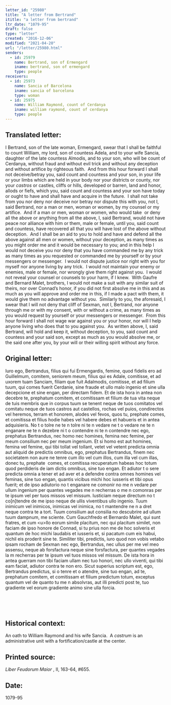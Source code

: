 ```yaml
---
letter_id: "25980"
title: "A letter from Bertrand"
ititle: "a letter from bertrand"
ltr_date: "1079-95"
draft: false
type: "letter"
created: "2016-12-06"
modified: "2021-04-20"
url: "/letter/25980.html"
senders:
  - id: 25979
    name: Bertrand, son of Ermengard
    iname: bertrand, son of ermengard
    type: people
receivers:
  - id: 25973
    name: Sancia of Barcelona
    iname: sancia of barcelona
    type: woman
  - id: 25975
    name: William Raymond, count of Cerdanya
    iname: william raymond, count of cerdanya
    type: people
---
```

<h2> Translated letter:</h2><p>I Bertrand, son of the late woman, Ermengard, swear that I shall be faithful to count William, my lord, son of countess Adela, and to your wife Sancia, daughter of the late countess Almodis, and to your son, who will be count of Cerdanya, without fraud and without evil trick and without any deception and without artifice by righteous faith.&nbsp; And from this hour forward I shall not deceive/betray you, said count and countess and your son, in your life or your limbs which are held in your body nor your districts or county, nor your <i>castros</i> or castles, cliffs or hills, developed or barren, land and honor, allods or fiefs, which you, said count and countess and your son have today or ought to have and shall have and acquire in the future.&nbsp; I shall not take from you nor deny nor deceive nor betray nor dispute this with you, not I, said Bertrand, nor a man or men, woman or women, by my counsel or my artifice.&nbsp; And if a man or men, woman or women, who would take&nbsp; or deny all the above or anything from all the above, I, said Bertrand, would not have peace nor alliance with him or them, male or female, until you, said count and countess, have recovered all that you will have lost of the above without deception.&nbsp; And I shall be an aid to you to hold and have and defend all the above against all men or women, without your deception, as many times as you might order me and it would be necessary to you; and in this help I would not deceive you nor deny that you have commanded me by any trick as many times as you requested or commanded me by yourself or by your messengers or messenger.&nbsp; I would not dispute justice nor right with you for myself nor anyone living by any trick.&nbsp; I would not maintain your enemy or enemies, male or female, nor wrongly give them right against you.&nbsp; I would not reveal your counsel or counsels to your harm, if I knew.&nbsp; With Gaufre and Bernard Malet, brothers, I would not make a suit with any similar suit of theirs, nor over Connad’s honor, if you did not first absolve me in this and as much as you will approve and order me in this, if I made a pact with them, it would give them no advantage without you.&nbsp; Similarly to you, the aforesaid, I swear that I will not deny that cliff of Sexman, not I, Bertrand, nor anyone through me or with my consent, with or without a crime, as many times as you would request by yourself or your messengers or messenger.&nbsp; From this hour forward I shall not wage war against you or your honor, nor will I help anyone living who does that to you against you.&nbsp; As written above, I, said Bertrand, will hold and keep it, without deception, to you, said count and countess and your said son, except as much as you would absolve me, or the said one after you, by your will or their willing spirit without any force.</p><h2 class="mt-4"> Original letter:</h2><p>Iuro ego, Bertrandus, filius qui fui Ermengardis, femine, quod fidelis ero ad Guillelmum, comitem, seniorem meum, filius qui es Adale, comitisse, et ad uxorem tuam Sanciam, filiam que fuit Adalmodis, comitisse, et ad filium tuum, qui comes fuerit Cerdanie, sine fraude et ullo malo ingenio et sine ulla decepcione et sine engan, per directam fidem. Et de ista hora in antea non decebre te, prephatum comitem, et comitissam et filium de tua vita neque de tuis membris que in corpus tuum se tenent neque de tuos comitatos vel comitatu neque de tuos castros aut castellos, rochas vel puios, condirectos vel heremos, terram et honorem, alodes vel fevos, quos tu, prephate comes, et comitissa et filius hodie habes vel habere debes et habueris et in antea adquisieris. No t o tolre ne te n tolre ni te n vedare ne t o vedare ne te n enganare ne te n dezebre ni t o contendre ni te n contendre nec ego, prephatus Bertrandus, nec homo nec homines, femina nec femine, per meum consilium nec per meum ingenium. Et si homo est aut homines, femina vel femine, qui tibi tollat vel tollant, vetet vel vetent predicta omnia aut aliquid de predictis omnibus, ego, prephatus Bertrandus, finem nec societatem non aure ne tenre cum illo vel cum illos, cum illa vel cum illas, donec tu, prephate &nbsp;comes, et comitissa recuperatum habeas hoc totum quod perdideris de iam dictis omnibus, sine tuo engan. Et adiutor t o sere predicta omnia a tener et ad aver et a defendre contra omnes homines vel feminas, sine tuo engan, quantis vicibus michi hoc iusseris et tibi opus fuerit; et de ipso adiutorio no t enganare ne comonir no me n vedare per ullum ingenium per quantes vegades me n recherras o me n comonras per te ipsum vel per tuos missos vel missum. Iusticiam neque directum no t co[n]tendre de me ipso neque de ullis viventibus ullo ingenio. Tuum inimicum vel inimicos, inimicas vel inimica, no t mantendre ne n a dret neque contra te a tort. Tuum consilium aut consilia no descubrire ad ullum tuum dampnum, me sciente. Cum Gauchfredo et Bernardo Malet, qui sunt fratres, et cum &lt;u&gt;llo eorum simile placitum, nec qui placitum similet, non faciam de ipso honore de Connad, si tu prius non me de hoc solveris et quantum de hoc michi laudabis et iusseris et, si pacatum cum eis habui, nichil eis proderit sine te. Similiter tibi, predictis, iuro quod non vobis vetabo ipsam rocham de Sexman nec ego, Bertrandus, nec ullus per me vel meo assensu, neque ab forsfactura neque sine forsfactura, per quantes vegades la m recherras per te ipsum vel tuos missos vel missum. De ista hora in antea guerram non tibi faciam ullam nec tuo honori, nec ullo viventi, qui tibi eam faciat, adiutor contra te non ero. Sicut superius scriptum est, ego, Bertrandus predictus, si o tenre et o atendre, sine tuo engan, ad te, prephatum comitem, et comitissam et filium predictum totum, exceptus quantum vel de quanto tu me n absolvras, aut illi predicti post te, tuo gradiente vel eorum gradiente animo sine ulla forcia.</p><p class="Bodytext21">&nbsp;</p><p>&nbsp;</p><h2 class="mt-4"> Historical context:</h2><p>An oath to William Raymond and his wife Sancia.&nbsp; A <i>castrum</i> is an administrative unit with a fortification/castle at the center.</p><h2 class="mt-4"> Printed source:</h2><p><i>Liber Feudorum Maior</i> , II, 163-64, #655.</p><h2 class="mt-4"> Date:</h2>1079-95